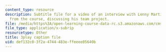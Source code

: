 ```yaml
---
content_type: resource
description: Subtitle file for a video of an interview with Lenny Martinez, a student
  from the course, discussing his team project.
file: /media/https%3A/open-learning-course-data-rc.s3.amazonaws.com/cms-611j-creating-video-games-fall-2014/def132c03f2a4744483effeeee85640b_jbhbJBtS48w.srt
file_type: application/x-subrip
resourcetype: Other
title: 3play caption file
uid: def132c0-3f2a-4744-483e-ffeeee85640b
---
```

